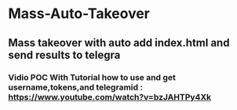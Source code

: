 # Mass-Auto-Takeover
## Mass takeover with auto add index.html and send results to telegra

### Vidio POC With Tutorial how to use and get username,tokens,and telegramid : https://www.youtube.com/watch?v=bzJAHTPy4Xk
